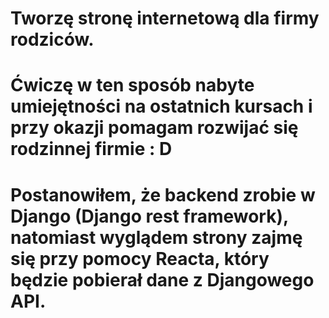 # Tworzę stronę internetową dla firmy rodziców. 
# Ćwiczę w ten sposób nabyte umiejętności na ostatnich kursach i przy okazji pomagam rozwijać się rodzinnej firmie : D

# Postanowiłem, że backend zrobie w Django (Django rest framework), natomiast wyglądem strony zajmę się przy pomocy Reacta, który będzie pobierał dane z Djangowego API.
